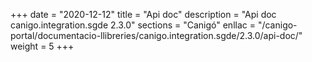 +++
date        = "2020-12-12"
title       = "Api doc"
description = "Api doc canigo.integration.sgde 2.3.0"
sections    = "Canigó"
enllac		= "/canigo-portal/documentacio-llibreries/canigo.integration.sgde/2.3.0/api-doc/"
weight		= 5
+++

